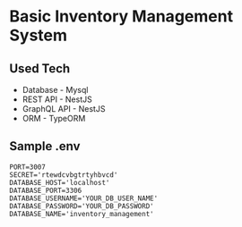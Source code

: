 # Basic Inventory Management System
## Used Tech

- Database - Mysql
- REST API - NestJS
- GraphQL API - NestJS
- ORM - TypeORM

## Sample .env

```
PORT=3007
SECRET='rtewdcvbgtrtyhbvcd'
DATABASE_HOST='localhost'
DATABASE_PORT=3306
DATABASE_USERNAME='YOUR_DB_USER_NAME'
DATABASE_PASSWORD='YOUR_DB_PASSWORD'
DATABASE_NAME='inventory_management'
```